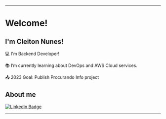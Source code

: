 ----------------------------------------------------------------------------

# Welcome!

 

## I'm Cleiton Nunes!

 

:computer: I'm Backend Developer!

:books: I’m currently learning about DevOps and AWS Cloud services.

:outbox_tray: 2023 Goal: Publish Procurando Info project

 

## About me

[![Linkedin Badge](https://img.shields.io/badge/-LinkedIn-blue?style=flat-square&logo=Linkedin&logoColor=white&link=https://www.linkedin.com/in/cleiton-nunes/)](https://www.linkedin.com/in/cleiton-nunes/)


----------------------------------------------------------------------------------
